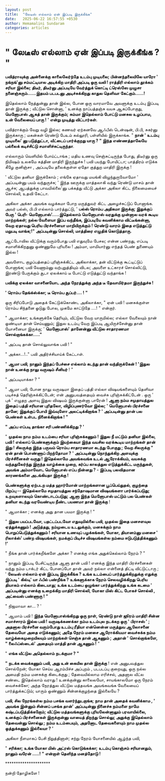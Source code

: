 ```yaml
---
layout: post
title:  "லேடீஸ் எல்லாம் ஏன் இப்படி இருக்கீங்க"
date:   2025-06-22 16:57:55 +0530
author: Hemamalini Sundaram
categories: articles
---
```


#  \" லேடீஸ் எல்லாம் ஏன் இப்படி இருக்கீங்க ? \" 

**பவித்ராவுக்கு அன்னைக்கு காலைலேர்ந்தே உடம்பு முடியலை; பின்னந்தலையிலே யாரோ '
நங்நங்'னு சம்மட்டியால அடிக்கிற மாதிரி அப்படி ஒரு வலி ! ராத்திரி எல்லாம் தூக்கம்
சரியா இல்லை; திடீர், திடீர்னு அப்படியே வேர்த்துக் கொட்டி ட்ரெஸ்ஸே முழுசா
நனைஞ்சுரும்......இதயம் படபடனு அடிச்சுக்கிறது காதுல தெளிவா கேட்கும்......!**

இதெல்லாம் நேத்துன்னு தான் இல்ல, போன ஒரு வாரமாவே அவளுக்கு உடம்பு இப்படி தான் இருக்கு
; வீட்டுல சொன்னா, ' உனக்கு நாப்பத்தஞ்சு வயசு ஆகப்போகுது, **மெனோபாஸ் ஆகத் தான்
இருக்கும்; சும்மா இதெல்லாம் போட்டு மனசுல உழப்பாம, உன் வேலையைப் பாரு ! ' என்று
முடித்து விட்டார்கள்.**

பவித்ராக்கும் வேறு வழி இல்ல; கணவர் ஏற்கனவே ஆஃபீஸ் டென்ஷன், பி.பி, சுகர்னு இருக்காரு
; மகன்கள் ரெண்டு பேஉம் கல்லூரி, பள்ளியில் இருக்காங்க. " **நான் ' உடம்பு முடியலை' னு
படுத்துட்டா, வீட்டைப் பார்க்குறது யாரு ? " இந்த எண்ணத்தாலேயே பல்லைக் கடிச்சிட்டு
சமாளிச்சுட்டிருந்தா**.

எல்லாரும் வெளியில் போய்ட்டாங்க ; மதிய உணவு செஞ்சுட்டிருந்த போது, திடீர்னு ஒரு
நிமிஷம் உலகமே சுத்தின மாதிரி இருந்துச்சு ! பவி பயந்து போயிட்டா; பாத்திரம் எடுக்க
கீழே குனிஞ்சா , அப்படியே தலைக்குள்ள ஏதோ குத்துற மாதிரி இருக்கு !

' வீட்டுல தனியா இருக்கோம் ; எங்கே ஏதாவது மயங்கி விழுந்துருவோமோ ' அப்படின்னு பயம்
வந்துருச்சு; ' இந்த ஊருக்கு மாத்தலாகி வந்து ரெண்டு மாசம் தான் ஆச்சு; ஆபத்துக்கு
பாவமில்லை'னு பக்கத்து வீட்டு அக்கா அகிலா கிட்ட நிலைமையைச் சொல்லி, உதவி கேட்டா.

அகிலா அக்கா அவங்க வழக்கமா போற மருத்துவர் கிட்ட அழைச்சுட்டுப் போனாங்க. அவர் பல்ஸ்,
பி.பி எல்லாம் பார்த்துட்டு, ' **பல்ஸ் ரொம்ப அதிகமா இருக்கு; இதுக்குப் பேரு ' பெரி-
மெனோபாஸ்'.....இதெல்லாம் மெனோபாஸ் வரதுக்கு முன்னால வரக் கூடிய மாற்றங்கள்; நல்ல
வேளையா இப்ப வந்தீங்க, இப்படியே கவனிக்காம விட்டீங்கன்னா, வேற ஏதாவது பெரிய பிரச்சனையா
மாறியிருக்கும் ! ரெண்டு வாரம் இதை எடுத்துட்டு மறுபடி வாங்க;!" அப்படின்னு சொல்லி,
மாத்திரை எழுதிக் கொடுத்தாரு.**

ஆட்டோவில வீட்டுக்கு வரும்போது பவி எதுவுமே பேசல; என்ன பண்றது, எப்படி
சமாளிக்கிறதுனு ஒண்ணுமே புரியலை ! அம்மா, மாமியார்னு எந்தத் பெண் துணையும் இல்ல !

அவளோட குழப்பத்தைப் புரிஞ்சுக்கிட்ட அகிலாக்கா, தன் வீட்டுக்கு கூட்டிட்டுப் போனாங்க; பவி
வேணாம்னு வற்புறுத்தியும் விடல; அவளை உட்காரச் சொல்லிட்டு, இரண்டு பேருக்கும் சூடா
ஏலக்காய் டீ போட்டு எடுத்துட்டு வந்தாங்க !

**பவிக்கு ஏலக்கா வாசனையோட அந்த நேரத்துக்கு அந்த டீ தேவாமிர்தமா இருந்துச்சு !**

**' ரொம்ப தேங்க்ஸ்க்கா; டீ ரொம்ப சூப்பர்.... ! "**

ஒரு சிரிப்போடு அதைக் கேட்டுக்கொண்ட அகிலாக்கா, " ஏன் பவி ! மனசுக்குள்ள ரொம்ப சிந்தனை
ஓடுது போல, முகமே காட்டுதே ....! " என்றார்.

" ஆமாக்கா; உங்களுக்கே தெரியும், வீட்டுல வேற யாருமில்ல; எல்லா வேலையும் நான் ஒண்டியா
தான் செய்யணும்; இதுல உடம்பு வேற இப்படி ஆயிருச்சேன்னு தான் யோசனையா இருக்கு; '
**மெனோபாஸ்' தானேன்னு வீட்டுல சாதாரணமா சொல்றாங்கக்கா....."**

" அப்படி தான் சொல்லுவாங்க பவி ! "

" அக்கா...!.." பவி அதிர்ச்சியாய்க் கேட்டாள்.

" **ஆமா பவி, நானும் இந்தப் பேச்சை எல்லாம் கடந்து தான் வந்திருக்கேன் ! 'இதுல நான்
உனக்கு நாலு வருஷம் சீனியர்** ! "

" அப்படியாக்கா ? "

" ஆமா பவி, போன நாலு வருஷமா இதைப் பத்தி எல்லா விஷயங்களையும் தெளிவா படிச்சுத்
தெரிஞ்சுக்கிட்டேன்; என் அனுபவத்தையும் வைச்சு புரிஞ்சுக்கிட்டேன் . ஒரு ' புக் ' எழுதற
அளவு இதுல விஷயம் இருக்குன்னா பாரேன் ! **ஆனா நம்ம சமுதாயத்துல இதைப் பத்தி சரியான
புரிதலோ, விழிப்புணர்வோ இல்ல; ' மெனோபாஸ் பிரச்சனை தானே; இதுக்குப் போயி இவ்வுளோ
அலட்டிக்கிறாங்க ? ' அப்படின்னு தான் பல பெண்கள் உள்பட நினைக்கிறாங்க ! "**

**" அப்ப எப்படி தாங்கா சரி பண்ணிக்கிறது ? '**

" **முதல்ல நாம நம்ம உடம்பை சரியா புரிஞ்சுக்கணும் ! இதுல நீ மட்டும் தனியா இல்லை,
பவி ! எல்லாப் பெண்களுக்கும் இயற்கையா இந்த வயசில வரக்கூடிய மாற்றங்கள் தான் இது !
சிலருக்கு இந்த பருவம் ரொம்ப சாதாரணமா கடந்து போகுது ; வேற சிலருக்கு " ஏன் தான்
பொண்ணாப் பிறந்தோமா ? ' அப்படின்னு நொந்துக்கிற அளவுக்கு பிரச்சினைகள் வருது !
இதெல்லாமே அவங்கவங்க உடல் ஆரோக்கியம், வயசுக்கு வந்ததுலேர்ந்து இருந்த வாழ்க்கை முறை,
கர்ப்ப காலத்துல எடுத்துக்கிட்ட மருந்துகள், அவங்க அம்மாவோட மெனோபாஸ் எப்ப நின்னது ? -
இப்படி பலவிதமான காரணங்களை அடங்கியதா இருக்கு !**

**பெண்களுக்கு ஏற்படற மத்த ஹார்மோன் மாற்றங்களான பூப்பெய்துதல், குழந்தை பிறப்பு --
இதெல்லாமே சமுதாயத்துல சந்தோஷமான விஷயங்களா பார்க்கப்படுது; உறவுகளாலயும்
கொண்டாடப்படுது; ஆனா இந்த மெனோபாஸ் மட்டும் பல பெண்கள் தனியா கடந்து வரவேண்டிய நீண்ட
பயணமா தான் இருக்கு** !

" ஆமாக்கா ; எனக்கு அது தான பயமா இருக்கு ! "

" **இதுல பயப்படவோ, பதட்டப்படவோ எதுவுமில்லை பவி, முதல்ல இதை மனசளவுல ஏத்துக்கணும்
! அடுத்தது, நம்முடைய உடலுக்கும், மனசுக்கும் நாம பொறுப்பெடுத்துக்கணும் ! சரியான
உணவுப் பழக்கங்கள், யோகா, தியானம்னு மனசை ' ரிலாக்ஸ்' பண்ற விஷயங்கள், நமக்குப் பிடிச்ச
விஷயங்கள்ல நம்மை ஈடுபடுத்திக்கணும் !'**

" நீங்க தான் பார்க்கறீங்களே அக்கா ? எனக்கு எங்க அதுக்கெல்லாம் நேரம் ? "

" நானும் இப்படி பேசிட்டிருந்த ஆளு தான் பவி ! எனக்கு இந்த மாதிரி பிரச்சனைகள் வந்து
நம்ம டாக்டர் கிட்ட போனப்போ தான் அவர் நல்லா என்னைத் திட்டி விட்டுட்டாரு ; ' **லேடீஸ்
எல்லாம் ஏன் இப்படி இருக்கீங்க ? உங்க உடம்பைப் பார்த்துக்கிறதுக்கு எதுக்கு இப்படி '
கில்டி' யா ஃபீல் பண்றீங்க ? உங்களுக்காக நேரம் செலவழிக்கிறது பெரிய தியாகம் எல்லாம்
கிடையாது; உங்க உடம்பை ஒழுங்கா பார்த்துக்கிறது உங்க கடமை ' அப்படின்னு எனக்கு
உறைக்கிற மாதிரி சொல்லி, யோகா மிஸ் கிட்ட போகச் சொல்லி , அட்வைஸ் பண்ணாரு ! "**

" நிஜமாவா கா... ? '

" ஆமாம் பவி ! **இந்த மெனோபாஸ்ங்கிறது ஒரு நாள், ரெண்டு நாள் ஜூரம் மாதிரி சின்ன
சமாச்சாரம் இல்ல பவி ! வருஷக்கணக்கா நம்ம உடம்புல நடக்கற ஒரு ' பிராசஸ் ' ; அதனால
பிரச்சனை வரும்போது உடம்பு ரீதியா என்னென்ன மருத்துவ ஆலோசனை தேவையோ அதை எடுக்கணும்;
அதே நேரம் மனசை ஆரோக்கியமா வைச்சுக்க நம்ம வாழ்க்கைமுறையிலயும் மாற்றங்கள் செஞ்சு தான்
ஆகணும் ; அதான் ' சொல்றாங்களே, " லைஃப்ஸ்டைல்' அதையும் மாத்தி தான் ஆகணும் !** "

" **எங்க வீட்டுல அதெல்லாம் நடக்குமா ? "**

**" நடக்க வைக்கணும் பவி, அது உன் கையில தான் இருக்கு** ! என் அனுபவத்துல சொல்றேன்;
யோகா செய்ய ஆரம்பிச்ச அப்புறம் , படபடப்பு குறையுது, ஒரு நல்ல அமைதி நம்ம மனசுக்கு
கிடைக்குது ; தேவையில்லாம எரிச்சல், அதனால வீட்ல சண்டை இதெல்லாம் வராது ! உனக்குன்னு
காலைலயோ, சாயங்காலமோ ஒரு நேரம் வைச்சுக்கோ; அந்த நேரத்துல வீட்டுல மத்தவங்க அவங்கவங்க
வேலையைப் பார்த்துக்கட்டும்; யாரும் ஒண்ணும் சின்னக்குழந்தை இல்லையே ?

**பவி, சில நேரங்கள்ல நம்ம பசங்க வளர்ந்துடறாங்க; நாம தான் அதைக் கவனிக்காம , ' அவங்க
இன்னும் சின்னப் பசங்க தான்' அப்படின்னு நினைச்சு நம்மளை நாமே கஷ்டப்படுத்திக்கறோம்; வீட்டுல
மத்தவங்களுக்கு புரியலேன்னாலும் பரவாயில்லை, உனக்குப் பிரச்சனைகள் இருக்குன்னு வாயைத்
திறந்து சொல்லு; அதுக்கு இதெல்லாம் தேவைன்னு சொல்லு ; நம்ம உடம்பையும், அதனோட
தேவைகளையும் நாம முதல்ல ஒத்துக்கணும் இல்லையா ? '**

அகிலா நீளமாகப் பேசி நிறுத்தினாள்; சற்று நேரம் யோசனையில் ஆழ்ந்த பவி,

" **சரிக்கா; உங்க யோகா மிஸ் அட்ரஸ் கொடுங்கக்கா; உடம்பு கொஞ்சம் சரியானதும், நானும்
வரேன் .....! " என்றாள் தெளிந்த மனத்தோடு !**

\*\*\*\*\*\*\*\*\*\*\*\*\*\*\*\*\*\*\*\*\*

நன்றி தோழிகளே !
